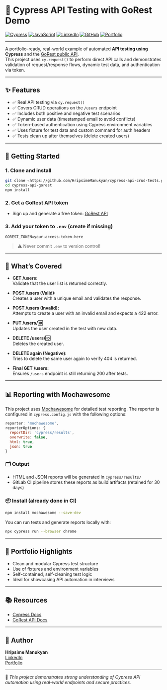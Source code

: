 # 🚀 Cypress API Testing with GoRest Demo

[![Cypress](https://img.shields.io/badge/Cypress-Testing-9cf?logo=cypress)](https://www.cypress.io/)
[![JavaScript](https://img.shields.io/badge/Made%20with-JavaScript-yellow?logo=javascript)](https://developer.mozilla.org/en-US/docs/Web/JavaScript)
[![LinkedIn](https://img.shields.io/badge/LinkedIn-Hripsime-blue?logo=linkedin)](https://www.linkedin.com/in/hripsime-manukyan-0336901a0/)
[![GitHub](https://img.shields.io/badge/GitHub-Portfolio-black?logo=github)](https://github.com/HripsimeManukyan)
[![Portfolio](https://img.shields.io/badge/Portfolio-Visit_Now-green?logo=notion)](https://tasteful-grape-0c4.notion.site/Hripsime-QA-Engineer-Portfolio-1f12cb0861fc80819f14d936f476)


---

A portfolio-ready, real-world example of automated **API testing using Cypress** and the [GoRest public API](https://gorest.co.in/).  
This project uses `cy.request()` to perform direct API calls and demonstrates validation of request/response flows, dynamic test data, and authentication via token.

---

## ✨ Features

- ✅ Real API testing via `cy.request()`
- ✅ Covers CRUD operations on the `/users` endpoint
- ✅ Includes both positive and negative test scenarios
- ✅ Dynamic user data (timestamped email to avoid conflicts)
- ✅ Token-based authentication using Cypress environment variables
- ✅ Uses fixture for test data and custom command for auth headers
- ✅ Tests clean up after themselves (delete created users)

---

## 🚀 Getting Started

### 1. Clone and install

```bash
git clone <https://github.com/HripsimeManukyan/cypress-api-crud-tests.git>
cd cypress-api-gorest
npm install
```

### 2. Get a GoRest API token

- Sign up and generate a free token: [GoRest API](https://gorest.co.in/consumer/login)

### 3. Add your token to `.env` (create if missing)

```
GOREST_TOKEN=your-access-token-here
```

> ⚠️ Never commit `.env` to version control!

---

## 🧪 What’s Covered

- **GET /users:**  
  Validate that the user list is returned correctly.

- **POST /users (Valid):**  
  Creates a user with a unique email and validates the response.

- **POST /users (Invalid):**  
  Attempts to create a user with an invalid email and expects a 422 error.

- **PUT /users/:id:**  
  Updates the user created in the test with new data.

- **DELETE /users/:id:**  
  Deletes the created user.

- **DELETE again (Negative):**  
  Tries to delete the same user again to verify 404 is returned.

- **Final GET /users:**  
  Ensures `/users` endpoint is still returning 200 after tests.

---

## 📊 Reporting with Mochawesome

This project uses [Mochawesome](https://github.com/adamgruber/mochawesome) for detailed test reporting. The reporter is configured in `cypress.config.js` with the following options:

```js
reporter: 'mochawesome',
reporterOptions: {
  reportDir: 'cypress/results',
  overwrite: false,
  html: true,
  json: true
}
```

### 🗂 Output

* HTML and JSON reports will be generated in `cypress/results/`
* GitLab CI pipeline stores these reports as build artifacts (retained for 30 days)

### 📦 Install (already done in CI)

```bash
npm install mochawesome --save-dev
```

You can run tests and generate reports locally with:

```bash
npx cypress run --browser chrome
```

---

## 📝 Portfolio Highlights

- Clean and modular Cypress test structure
- Use of fixtures and environment variables
- Self-contained, self-cleaning test logic
- Ideal for showcasing API automation in interviews

---


## 📚 Resources

- [Cypress Docs](https://docs.cypress.io/)
- [GoRest API Docs](https://gorest.co.in/)

---

## 👤 Author

**Hripsime Manukyan**  
[LinkedIn](https://www.linkedin.com/in/hripsime-manukyan-0336901a0/)  
[Portfolio](https://tasteful-grape-0c4.notion.site/Hripsime-QA-Engineer-Portfolio-1f12cb0861fc80819f14d936f47643d5)

---

📌 _This project demonstrates strong understanding of Cypress API automation using real-world endpoints and secure practices._

